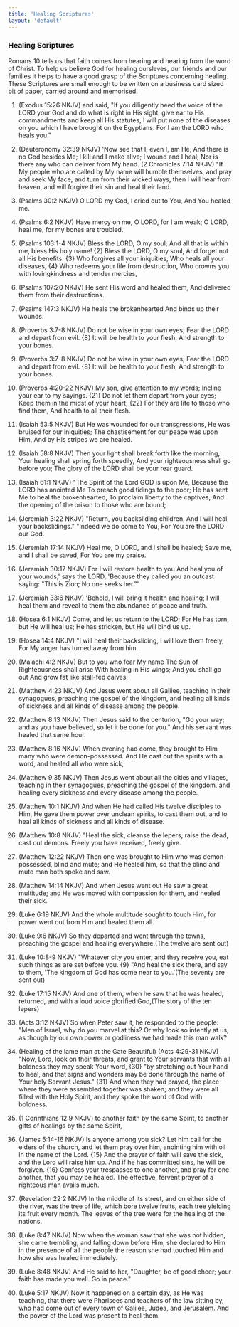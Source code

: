 ```yaml
---
title: 'Healing Scriptures'
layout: 'default'
---
```

### Healing Scriptures  
Romans 10 tells us that faith comes from hearing and hearing from the word of Christ. To help us believe God for healing oursleves, our friends and our families it helps to have a good grasp of the Scriptures concerning healing. These Scriptures are small enough to be written on a business card sized bit of paper, carried around and memorised.   

1.	(Exodus 15:26 NKJV) and said, "If you diligently heed the voice of the LORD your God and do what is right in His sight, give ear to His commandments and keep all His statutes, I will put none of the diseases on you which I have brought on the Egyptians. For I am the LORD who heals you."

2.	(Deuteronomy 32:39 NKJV) 'Now see that I, even I, am He, And there is no God besides Me; I kill and I make alive; I wound and I heal; Nor is there any who can deliver from My hand.
(2 Chronicles 7:14 NKJV) "If My people who are called by My name will humble themselves, and pray and seek My face, and turn from their wicked ways, then I will hear from heaven, and will forgive their sin and heal their land.

3.	(Psalms 30:2 NKJV) O LORD my God, I cried out to You, And You healed me.

4.	(Psalms 6:2 NKJV) Have mercy on me, O LORD, for I am weak; O LORD, heal me, for my bones are troubled.

5.	(Psalms 103:1-4 NKJV) Bless the LORD, O my soul; And all that is within me, bless His holy name! {2} Bless the LORD, O my soul, And forget not all His benefits: {3} Who forgives all your iniquities, Who heals all your diseases, {4} Who redeems your life from destruction, Who crowns you with lovingkindness and tender mercies,

6.	(Psalms 107:20 NKJV) He sent His word and healed them, And delivered them from their destructions.

7.	(Psalms 147:3 NKJV) He heals the brokenhearted And binds up their wounds.

8.	(Proverbs 3:7-8 NKJV) Do not be wise in your own eyes; Fear the LORD and depart from evil. {8} It will be health to your flesh, And strength to your bones.

9.	(Proverbs 3:7-8 NKJV) Do not be wise in your own eyes; Fear the LORD and depart from evil. 
{8} It will be health to your flesh, And strength to your bones.

10.	(Proverbs 4:20-22 NKJV) My son, give attention to my words; Incline your ear to my sayings. {21} Do not let them depart from your eyes; Keep them in the midst of your heart; {22} For they are life to those who find them, And health to all their flesh.

11.	(Isaiah 53:5 NKJV) But He was wounded for our transgressions, He was bruised for our iniquities; The chastisement for our peace was upon Him, And by His stripes we are healed.

12.	(Isaiah 58:8 NKJV) Then your light shall break forth like the morning, Your healing shall spring forth speedily, And your righteousness shall go before you; The glory of the LORD shall be your rear guard.

13.	(Isaiah 61:1 NKJV) "The Spirit of the Lord GOD is upon Me, Because the LORD has anointed Me To preach good tidings to the poor; He has sent Me to heal the brokenhearted, To proclaim liberty to the captives, And the opening of the prison to those who are bound;

14.	(Jeremiah 3:22 NKJV) "Return, you backsliding children, And I will heal your backslidings." "Indeed we do come to You, For You are the LORD our God.

15.	(Jeremiah 17:14 NKJV) Heal me, O LORD, and I shall be healed; Save me, and I shall be saved, For You are my praise.

16.	(Jeremiah 30:17 NKJV) For I will restore health to you And heal you of your wounds,' says the LORD, 'Because they called you an outcast saying: "This is Zion; No one seeks her."'

17.	(Jeremiah 33:6 NKJV) 'Behold, I will bring it health and healing; I will heal them and reveal to them the abundance of peace and truth.

18.	(Hosea 6:1 NKJV) Come, and let us return to the LORD; For He has torn, but He will heal us; He has stricken, but He will bind us up.

19.	(Hosea 14:4 NKJV) "I will heal their backsliding, I will love them freely, For My anger has turned away from him.

20.	(Malachi 4:2 NKJV) But to you who fear My name The Sun of Righteousness shall arise With healing in His wings; And you shall go out And grow fat like stall-fed calves.

21.	(Matthew 4:23 NKJV) And Jesus went about all Galilee, teaching in their synagogues, preaching the gospel of the kingdom, and healing all kinds of sickness and all kinds of disease among the people.

22.	(Matthew 8:13 NKJV) Then Jesus said to the centurion, "Go your way; and as you have believed, so let it be done for you." And his servant was healed that same hour.

23.	(Matthew 8:16 NKJV) When evening had come, they brought to Him many who were demon-possessed. And He cast out the spirits with a word, and healed all who were sick,

24.	(Matthew 9:35 NKJV) Then Jesus went about all the cities and villages, teaching in their synagogues, preaching the gospel of the kingdom, and healing every sickness and every disease among the people.

25.	(Matthew 10:1 NKJV) And when He had called His twelve disciples to Him, He gave them power over unclean spirits, to cast them out, and to heal all kinds of sickness and all kinds of disease.

26.	(Matthew 10:8 NKJV) "Heal the sick, cleanse the lepers, raise the dead, cast out demons. Freely you have received, freely give.

27.	(Matthew 12:22 NKJV) Then one was brought to Him who was demon-possessed, blind and mute; and He healed him, so that the blind and mute man both spoke and saw.

28.	(Matthew 14:14 NKJV) And when Jesus went out He saw a great multitude; and He was moved with compassion for them, and healed their sick.

29.	(Luke 6:19 NKJV) And the whole multitude sought to touch Him, for power went out from Him and healed them all.

30.	(Luke 9:6 NKJV) So they departed and went through the towns, preaching the gospel and healing everywhere.(The twelve are sent out)

31.	(Luke 10:8-9 NKJV) "Whatever city you enter, and they receive you, eat such things as are set before you. {9} "And heal the sick there, and say to them, 'The kingdom of God has come near to you.'(The seventy are sent out)

32.	(Luke 17:15 NKJV) And one of them, when he saw that he was healed, returned, and with a loud voice glorified God,(The story of the ten lepers)

33.	(Acts 3:12 NKJV) So when Peter saw it, he responded to the people: "Men of Israel, why do you marvel at this? Or why look so intently at us, as though by our own power or godliness we had made this man walk?

34.	(Healing of the lame man at the Gate Beautiful) (Acts 4:29-31 NKJV) "Now, Lord, look on their threats, and grant to Your servants that with all boldness they may speak Your word, {30} "by stretching out Your hand to heal, and that signs and wonders may be done through the name of Your holy Servant Jesus." {31} And when they had prayed, the place where they were assembled together was shaken; and they were all filled with the Holy Spirit, and they spoke the word of God with boldness.

35.	(1 Corinthians 12:9 NKJV) to another faith by the same Spirit, to another gifts of healings by the same Spirit,

36.	(James 5:14-16 NKJV) Is anyone among you sick? Let him call for the elders of the church, and let them pray over him, anointing him with oil in the name of the Lord. {15} And the prayer of faith will save the sick, and the Lord will raise him up. And if he has committed sins, he will be forgiven. {16} Confess your trespasses to one another, and pray for one another, that you may be healed. The effective, fervent prayer of a righteous man avails much.

37.	(Revelation 22:2 NKJV) In the middle of its street, and on either side of the river, was the tree of life, which bore twelve fruits, each tree yielding its fruit every month. The leaves of the tree were for the healing of the nations.

38.	(Luke 8:47 NKJV) Now when the woman saw that she was not hidden, she came trembling; and falling down before Him, she declared to Him in the presence of all the people the reason she had touched Him and how she was healed immediately.

39.	(Luke 8:48 NKJV) And He said to her, "Daughter, be of good cheer; your faith has made you well. Go in peace."

40.	(Luke 5:17 NKJV) Now it happened on a certain day, as He was teaching, that there were Pharisees and teachers of the law sitting by, who had come out of every town of Galilee, Judea, and Jerusalem. And the power of the Lord was present to heal them.